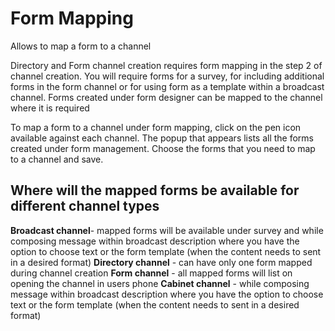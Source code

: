 
# Form Mapping
Allows to map a form to a channel

Directory and Form channel creation requires form mapping in the step 2 of channel creation.
You will require forms for a survey, for including additional forms in the form channel or for using form as a template within a broadcast channel. Forms created under form designer can be mapped to the channel where it is required

To map a form to a channel under form mapping, click on the pen icon available against each channel. The popup that appears lists all the forms created under form management. Choose the forms that you need to map to a channel and save. 

## Where will the mapped forms be available  for different channel types 

**Broadcast channel**- mapped forms will be available under survey and while composing message within broadcast description where you have the option to choose text or the form template (when the content needs to sent in a desired format)
**Directory channel** - can have only one form mapped during channel creation
**Form channel** - all mapped forms will list on opening the channel in users phone
**Cabinet channel** -  while composing message within broadcast description where you have the option to choose text or the form template (when the content needs to sent in a desired format)
<!--stackedit_data:
eyJoaXN0b3J5IjpbLTE3OTgzMjMwMzddfQ==
-->